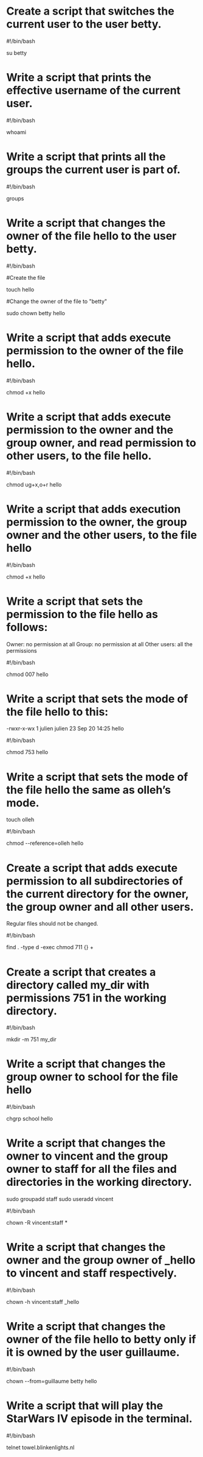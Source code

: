 # Create a script that switches the current user to the user betty.

#!/bin/bash

su betty

# Write a script that prints the effective username of the current user.

#!/bin/bash

whoami

# Write a script that prints all the groups the current user is part of.

#!/bin/bash

groups

# Write a script that changes the owner of the file hello to the user betty.

#!/bin/bash

#Create the file

touch hello

#Change the owner of the file to "betty"

sudo chown betty hello

# Write a script that adds execute permission to the owner of the file hello.

#!/bin/bash

chmod +x hello

# Write a script that adds execute permission to the owner and the group owner, and read permission to other users, to the file hello.

#!/bin/bash

chmod ug+x,o+r hello

# Write a script that adds execution permission to the owner, the group owner and the other users, to the file hello

#!/bin/bash

chmod +x hello

# Write a script that sets the permission to the file hello as follows:

Owner: no permission at all
Group: no permission at all
Other users: all the permissions

#!/bin/bash

chmod 007 hello

# Write a script that sets the mode of the file hello to this:
-rwxr-x-wx 1 julien julien 23 Sep 20 14:25 hello

#!/bin/bash

chmod 753 hello

# Write a script that sets the mode of the file hello the same as olleh’s mode.

touch olleh

#!/bin/bash

chmod --reference=olleh hello

# Create a script that adds execute permission to all subdirectories of the current directory for the owner, the group owner and all other users.
Regular files should not be changed.


#!/bin/bash

find . -type d -exec chmod 711 {} +

# Create a script that creates a directory called my_dir with permissions 751 in the working directory.

#!/bin/bash

mkdir -m 751 my_dir

# Write a script that changes the group owner to school for the file hello

#!/bin/bash

chgrp school hello

# Write a script that changes the owner to vincent and the group owner to staff for all the files and directories in the working directory.

sudo groupadd staff
sudo useradd vincent

#!/bin/bash

chown -R vincent:staff *

# Write a script that changes the owner and the group owner of _hello to vincent and staff respectively.

#!/bin/bash

chown -h vincent:staff _hello

# Write a script that changes the owner of the file hello to betty only if it is owned by the user guillaume.

#!/bin/bash

chown --from=guillaume betty hello

# Write a script that will play the StarWars IV episode in the terminal. 


#!/bin/bash

telnet towel.blinkenlights.nl
